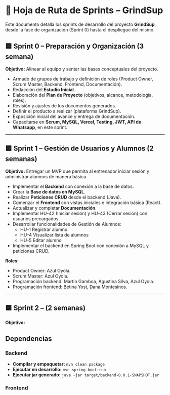# 📌 Hoja de Ruta de Sprints – GrindSup

Este documento detalla los sprints de desarrollo del proyecto **GrindSup**, desde la fase de organización (Sprint 0) hasta el despliegue del mismo.

## 🟦 Sprint 0 – Preparación y Organización (3 semana)

**Objetivo:** Alinear al equipo y sentar las bases conceptuales del proyecto.

* Armado de grupos de trabajo y definición de roles (Product Owner, Scrum Master, Backend, Frontend, Documentación).
* Redacción del **Estudio Inicial**.
* Elaboración del **Plan de Proyecto** (objetivos, alcance, metodología, roles).
* Revisión y ajustes de los documentos generados.
* Definir el producto a realizar (plataforma GrindSup).
* Exposición inicial del avance y entrega de documentación.
* Capacitarse en **Scrum, MySQL, Vercel, Testing, JWT, API de Whatsapp**, en este sprint.

---

## 🟦 Sprint 1 – Gestión de Usuarios y Alumnos (2 semanas)

**Objetivo:** Entregar un MVP que permita al entrenador iniciar sesión y administrar alumnos de manera básica.

* Implementar el **Backend** con conexión a la base de datos.
* Crear la **Base de datos en MySQL**.
* Realizar **Peticiones CRUD** desde el backend (Java).
* Comenzar el **Frontend** con vistas iniciales e integración básica (React).
* Actualizar y completar **Documentación**.
* Implementar HU-42 (Iniciar sesión) y HU-43 (Cerrar sesión) con usuarios precargados.
* Desarrollar funcionalidades de Gestión de Alumnos:
  - HU-1 Registrar alumno
  - HU-4 Visualizar lista de alumnos
  - HU-5 Editar alumno
* Implementar el backend en Spring Boot con conexión a MySQL y peticiones CRUD.

**Roles:**

* Product Owner: Azul Oyola.
* Scrum Master: Azul Oyola.
* Programación backend: Martín Gamboa, Agustina Silva, Azul Oyola.
* Programación frontend: Betina Yost, Dana Montesinos.


---

## 🟦 Sprint 2 –  (2 semanas)

**Objetivo:**





## Dependencias
### Backend
* **Compilar y empaquetar:** `mvn clean package`
* **Ejecutar en desarrollo:** `mvn spring-boot:run`
* **Ejecutar jar generado:** `java -jar target/backend-0.0.1-SNAPSHOT.jar`

### Frontend
